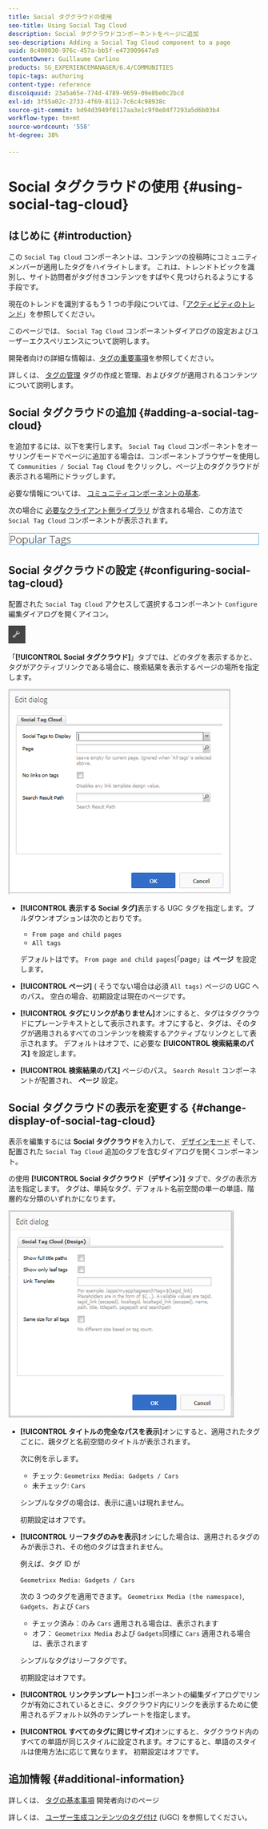 ```yaml
---
title: Social タグクラウドの使用
seo-title: Using Social Tag Cloud
description: Social タグクラウドコンポーネントをページに追加
seo-description: Adding a Social Tag Cloud component to a page
uuid: 8c400030-976c-457a-bb5f-e473909647a9
contentOwner: Guillaume Carlino
products: SG_EXPERIENCEMANAGER/6.4/COMMUNITIES
topic-tags: authoring
content-type: reference
discoiquuid: 23a5a65e-774d-4789-9659-09e8be0c2bcd
exl-id: 3f55a02c-2733-4f69-8112-7c6c4c98938c
source-git-commit: bd94d3949f0117aa3e1c9f0e84f7293a5d6b03b4
workflow-type: tm+mt
source-wordcount: '558'
ht-degree: 38%

---
```


# Social タグクラウドの使用 {#using-social-tag-cloud}

## はじめに {#introduction}

この `Social Tag Cloud` コンポーネントは、コンテンツの投稿時にコミュニティメンバーが適用したタグをハイライトします。 これは、トレンドトピックを識別し、サイト訪問者がタグ付きコンテンツをすばやく見つけられるようにする手段です。

現在のトレンドを識別するもう 1 つの手段については、「[アクティビティのトレンド](trends.md)」を参照してください。

このページでは、 `Social Tag Cloud` コンポーネントダイアログの設定およびユーザーエクスペリエンスについて説明します。

開発者向けの詳細な情報は、[タグの重要事項](tag.md)を参照してください。

詳しくは、 [タグの管理](../../help/sites-administering/tags.md) タグの作成と管理、およびタグが適用されるコンテンツについて説明します。

## Social タグクラウドの追加 {#adding-a-social-tag-cloud}

を追加するには、以下を実行します。 `Social Tag Cloud` コンポーネントをオーサリングモードでページに追加する場合は、コンポーネントブラウザーを使用して `Communities / Social Tag Cloud` をクリックし、ページ上のタグクラウドが表示される場所にドラッグします。

必要な情報については、 [コミュニティコンポーネントの基本](basics.md).

次の場合に [必要なクライアント側ライブラリ](tag.md#essentials-for-client-side) が含まれる場合、この方法で `Social Tag Cloud` コンポーネントが表示されます。

![chlimage_1-303](assets/chlimage_1-303.png)

## Social タグクラウドの設定 {#configuring-social-tag-cloud}

配置された `Social Tag Cloud` アクセスして選択するコンポーネント `Configure` 編集ダイアログを開くアイコン。

![chlimage_1-304](assets/chlimage_1-304.png)

「**[!UICONTROL Social タグクラウド]**」タブでは、どのタグを表示するかと、タグがアクティブリンクである場合に、検索結果を表示するページの場所を指定します。

![chlimage_1-305](assets/chlimage_1-305.png)

* **[!UICONTROL 表示する Social タグ]**&#x200B;表示する UGC タグを指定します。プルダウンオプションは次のとおりです。

   * `From page and child pages`
   * `All tags`

   デフォルトはです。 `From page and child pages`(「page」は **ページ** を設定します。

* **[!UICONTROL ページ]**
( そうでない場合は必須 
`All tags)` ページの UGC へのパス。 空白の場合、初期設定は現在のページです。

* **[!UICONTROL タグにリンクがありません]**&#x200B;オンにすると、タグはタグクラウドにプレーンテキストとして表示されます。オフにすると、タグは、そのタグが適用されるすべてのコンテンツを検索するアクティブなリンクとして表示されます。 デフォルトはオフで、に必要な **[!UICONTROL 検索結果のパス]** を設定します。

* **[!UICONTROL 検索結果のパス]**
ページのパス。 
`Search Result` コンポーネントが配置され、 **ページ** 設定。

## Social タグクラウドの表示を変更する {#change-display-of-social-tag-cloud}

表示を編集するには **Social タグクラウド**&#x200B;を入力して、 [デザインモード](../../help/sites-authoring/default-components-designmode.md) そして、配置された `Social Tag Cloud` 追加のタブを含むダイアログを開くコンポーネント。

の使用 **[!UICONTROL Social タグクラウド（デザイン）]** タブで、タグの表示方法を指定します。 タグは、単純なタグ、デフォルト名前空間の単一の単語、階層的な分類のいずれかになります。

![chlimage_1-306](assets/chlimage_1-306.png)

* **[!UICONTROL タイトルの完全なパスを表示]**&#x200B;オンにすると、適用されたタグごとに、親タグと名前空間のタイトルが表示されます。

   次に例を示します。

   * チェック: `Geometrixx Media: Gadgets / Cars`
   * 未チェック: `Cars`

   シンプルなタグの場合は、表示に違いは現れません。

   初期設定はオフです。

* **[!UICONTROL リーフタグのみを表示]**&#x200B;オンにした場合は、適用されるタグのみが表示され、その他のタグは含まれません。

   例えば、タグ ID が

   `Geometrixx Media: Gadgets / Cars`

   次の 3 つのタグを適用できます。 `Geometrixx Media (the namespace)`, `Gadgets`、および `Cars`

   * チェック済み：のみ `Cars` 適用される場合は、表示されます
   * オフ： `Geometrixx Media` および `Gadgets`同様に `Cars` 適用される場合は、表示されます

   シンプルなタグはリーフタグです。

   初期設定はオフです。

* **[!UICONTROL リンクテンプレート]**&#x200B;コンポーネントの編集ダイアログでリンクが有効にされているときに、タグクラウド内にリンクを表示するために使用されるデフォルト以外のテンプレートを指定します。

* **[!UICONTROL すべてのタグに同じサイズ]**&#x200B;オンにすると、タグクラウド内のすべての単語が同じスタイルに設定されます。オフにすると、単語のスタイルは使用方法に応じて異なります。 初期設定はオフです。

## 追加情報 {#additional-information}

詳しくは、 [タグの基本事項](tag.md) 開発者向けのページ

詳しくは、 [ユーザー生成コンテンツのタグ付け](tag-ugc.md) (UGC) を参照してください。
